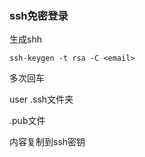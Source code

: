 ### ssh免密登录

生成shh

```linux
ssh-keygen -t rsa -C <email>
```

多次回车

user .ssh文件夹

.pub文件

内容复制到ssh密钥

